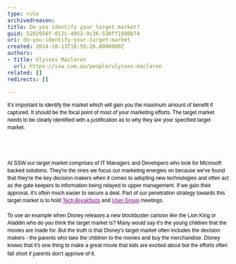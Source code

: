 ```yaml
---
type: rule
archivedreason: 
title: Do you identify your target market?
guid: 5202956f-012c-4952-9c36-530ff1880b74
uri: do-you-identify-your-target-market
created: 2014-10-13T16:55:26.0000000Z
authors:
- title: Ulysses Maclaren
  url: https://ssw.com.au/people/ulysses-maclaren
related: []
redirects: []

---
```



<p><span style="color&#58;#000000;font-family&#58;verdana, sans-serif;font-size&#58;12px;line-height&#58;17px;">It's important to identify the market which will gain you the maximum amount of benefit if captured. It should be the focal point of most of your marketing efforts. The target market needs to be clearly identified with a justification as to why they are your specified target market.&#160;</span></p>
<br><excerpt class='endintro'></excerpt><br>
<p>​<span style="color&#58;#000000;font-family&#58;verdana, sans-serif;font-size&#58;12px;line-height&#58;17px;">At SSW our target market comprises of IT Managers and Developers who look for Microsoft backed solutions. They're the ones we focus our marketing energies on because we've found that they're the key decision makers when it comes to adopting new technologies and often act as the gate keepers to information being relayed to upper management. If we gain their approval, it's often much easier to secure a deal. Part of our penetration strategy towards this target market is to hold&#160;</span><a href="http&#58;//www.ssw.com.au/ssw/Events/SSWTechBreakfast.aspx" style="font-family&#58;verdana, sans-serif;font-size&#58;12px;color&#58;purple;line-height&#58;17px;">Tech Breakfasts</a><span style="color&#58;#000000;font-family&#58;verdana, sans-serif;font-size&#58;12px;line-height&#58;17px;">&#160;and&#160;</span><a href="http&#58;//www.ssw.com.au/ssw/Netug/" style="font-family&#58;verdana, sans-serif;font-size&#58;12px;color&#58;purple;line-height&#58;17px;">User Group</a><span style="color&#58;#000000;font-family&#58;verdana, sans-serif;font-size&#58;12px;line-height&#58;17px;">&#160;meetings.</span><br style="font-family&#58;verdana, sans-serif;font-size&#58;12px;color&#58;#000000;line-height&#58;17px;"><br style="font-family&#58;verdana, sans-serif;font-size&#58;12px;color&#58;#000000;line-height&#58;17px;"><span style="color&#58;#000000;font-family&#58;verdana, sans-serif;font-size&#58;12px;line-height&#58;17px;">To use an example when Disney releases a new blockbuster cartoon like the Lion King or Aladdin who do you think the target market is? Many would say it's the young children that the movies are made for. But the truth is that Disney's target market often includes the decision makers - the parents who take the children to the movies and buy the merchandise. Disney knows that it's one thing to make a great movie that kids are excited about but the efforts often fall short if parents don't approve of it. &#160;</span>​</p>



